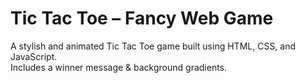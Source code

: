 # Tic Tac Toe – Fancy Web Game

A stylish and animated Tic Tac Toe game built using HTML, CSS, and JavaScript.  
Includes a winner message & background gradients.
